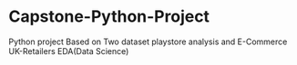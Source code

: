 # Capstone-Python-Project
Python project Based on Two dataset playstore analysis and  E-Commerce UK-Retailers EDA(Data Science)
